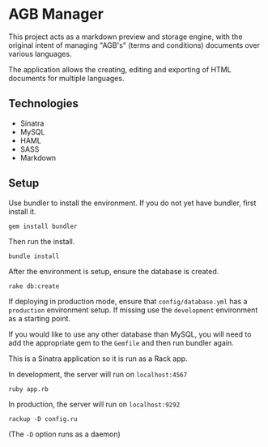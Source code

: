 # AGB Manager

This project acts as a markdown preview and storage engine, with the original intent of managing "AGB's" (terms and conditions) documents over various languages.

The application allows the creating, editing and exporting of HTML documents for multiple languages. 

## Technologies

* Sinatra
* MySQL
* HAML
* SASS
* Markdown

## Setup

Use bundler to install the environment. If you do not yet have bundler, first install it.

`gem install bundler`

Then run the install.

`bundle install`

After the environment is setup, ensure the database is created.

`rake db:create`

If deploying in production mode, ensure that `config/database.yml` has a `production` environment setup. If missing use the `development` environment as a starting point.

If you would like to use any other database than MySQL, you will need to add the appropriate gem to the `Gemfile` and then run bundler again.

This is a Sinatra application so it is run as a Rack app.

In development, the server will run on `localhost:4567`

    ruby app.rb

In production, the server will run on `localhost:9292`

    rackup -D config.ru

(The `-D` option runs as a daemon)

